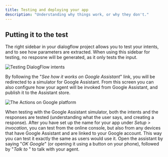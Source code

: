 ```yaml
---
title: Testing and deploying your app
description: "Understanding why things work, or why they don't."
---
```


## Putting it to the test

The right sidebar in your dialogflow project allows you to test your intents, and to see how parameters are extracted.
When using this sidebar for testing, no resposne will be generated, as it only tests the input.

![Testing DialogFlow intents](./media/2020/05/voice-bot-intents.png)

By following the "_See how it works on Google Assistant_" link, you will be redirected to a simulator for Google
Assistant. From this screen you can also configure how your agent will be invoked from Google Assistant, and publish it
to the Assistant store.

![The Actions on Google platform](/media/2020/05/voice-bot-actions-on-google.png)

When testing with the Google Assistant simulator, both the intents and the responses are tested (understanding what the
user says, and creating a response). After you have set up the name for your app under _Setup > invocation_, you can
test from the online console, but also from any devices that have Google Assistant and are linked to your Google
account. This way you can test it exactly the same as users would use it. Open the assistant by saying "_OK Google_"
(or opening it using a button on your phone), followed by "_Talk to_ " to talk with your agent.
